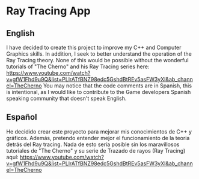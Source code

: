 # Ray Tracing App

## English
I have decided to create this project to improve my C++ and Computer Graphics skills. In addition, I seek to better understand the operation of the Ray Tracing theory.
None of this would be possible without the wonderful tutorials of "The Cherno" and his Ray Tracing series here: https://www.youtube.com/watch?v=gfW1Fhd9u9Q&list=PLlrATfBNZ98edc5GshdBtREv5asFW3yXl&ab_channel=TheCherno
You may notice that the code comments are in Spanish, this is intentional, as I would like to contribute to the Game developers Spanish speaking community that doesn't speak English.

## Español
He decidido crear este proyecto para mejorar mis conocimientos de C++ y gráficos. Además, pretendo entender mejor el funcionamiento de la teoria detrás del Ray tracing.
Nada de esto sería posible sin los maravillosos tutoriales de "The Cherno" y su serie de Trazado de rayos (Ray Tracing) aquí: https://www.youtube.com/watch?v=gfW1Fhd9u9Q&list=PLlrATfBNZ98edc5GshdBtREv5asFW3yXl&ab_channel=TheCherno
